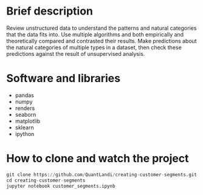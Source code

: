 # Brief description
Review unstructured data to understand the patterns and natural categories that
the data fits into. Use multiple algorithms and both empirically and
theoretically compared and contrasted their results. Make predictions about the
natural categories of multiple types in a dataset, then check these
predictions against the result of unsupervised analysis. 

# Software and libraries
- pandas
- numpy
- renders
- seaborn
- matplotlib
- sklearn
- ipython

# How to clone and watch the project
```python
git clone https://github.com/QuantLandi/creating-customer-segments.git
cd creating-customer-segments
jupyter notebook customer_segments.ipynb
```
